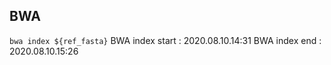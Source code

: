## BWA
`bwa index ${ref_fasta}`
BWA index start : 2020.08.10.14:31
BWA index end : 2020.08.10.15:26

